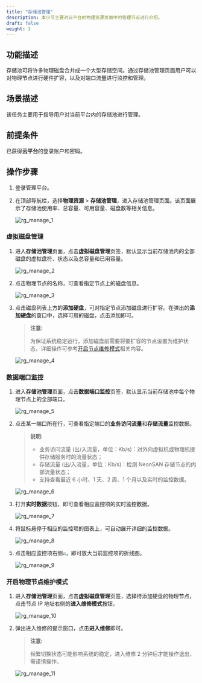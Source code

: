 ```yaml
---
title: "存储池管理"
description: 本小节主要对云平台的物理资源页面中的管理节点进行介绍。
draft: false
weight: 3
---
```

## 功能描述

存储池可将许多物理磁盘合并成一个大型存储空间。通过存储池管理页面用户可以对物理节点进行硬件扩容，以及对端口流量进行监控和管理。


## 场景描述

该任务主要用于指导用户对当前平台内的存储池进行管理。

## 前提条件

已获得**云平台**的登录账户和密码。

## 操作步骤

1. 登录管理平台。


2. 在顶部导航栏，选择**物理资源** > **存储池管理**，进入存储池管理页面。该页面展示了存储池使用率、总容量、可用容量、磁盘数等相关信息。

   ![rg_manage_1](../_images/rg_manage_1.png)

### 虚拟磁盘管理

1. 进入**存储池管理**页面，点击**虚拟磁盘管理**页签，默认显示当前存储池内的全部磁盘的虚拟盘符、状态以及总容量和已用容量。

   ![rg_manage_2](../_images/rg_manage_2.png)

2. 点击物理节点的名称，可查看指定节点上的磁盘信息。

   ![rg_manage_3](../_images/rg_manage_3.png)

3. 点击磁盘列表上方的**添加硬盘**，可对指定节点添加磁盘进行扩容。在弹出的**添加硬盘**的窗口中，选择可用的磁盘，点击添加即可。

   > **注意:**
   >
   > 为保证系统稳定运行，添加磁盘前需要将要扩容的节点设置为维护状态，详细操作可参考[开启节点维修模式](#开启物理节点维护模式)相关内容。

   ![rg_manage_4](../_images/rg_manage_4.png)


### 数据端口监控

1. 进入**存储池管理**页面，点击**数据端口监控**页签，默认显示当前存储池中每个物理节点上的全部端口。

   ![rg_manage_5](../_images/rg_manage_5.png)

2. 点击某一端口所在行，可查看指定端口的**业务访问流量**和**存储流量**监控数据。

   > **说明:**
   >
   > - 业务访问流量 (出/入流量，单位：Kb/s)：对外向虚拟机或物理机提供存储服务时的流量状态；
   > - 存储流量 (出/入流量，单位：Kb/s)：检测 NeonSAN 存储节点的内部流量状态；
   > - 支持查看最近 6 小时、1 天、2 周、1 个月以及实时的监控数据。

   ![rg_manage_6](../_images/rg_manage_6.png)


3. 打开**实时数据**按钮，即可查看相应监控项的实时监控数据。

   ![rg_manage_7](../_images/rg_manage_7.png)

4. 将鼠标悬停于相应的监控项的图表上，可自动展开详细的监控数据。

   ![rg_manage_8](../_images/rg_manage_8.png)

5. 点击相应监控项右侧<img src="../_images/zoom_icon.png" style="zoom:50%;" />，即可放大当前监控项的折线图。

   ![rg_manage_9](../_images/rg_manage_9.png)

### 开启物理节点维护模式

1. 进入**存储池管理**页面，点击**虚拟磁盘管理**页签，选择待添加硬盘的物理节点，点击节点 IP 地址右侧的**进入维修模式**按钮。

   ![rg_manage_10](../_images/rg_manage_10.png)

2. 弹出进入维修的提示窗口，点击**进入维修**即可。

   > **注意:**
   >
   > 频繁切换状态可能影响系统的稳定，进入维修 2 分钟后才能操作退出，需谨慎操作。

   ![rg_manage_11](../_images/rg_manage_11.png)






